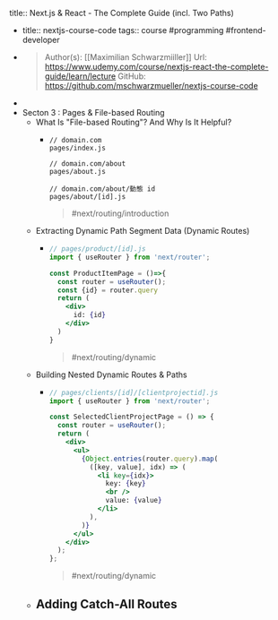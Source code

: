title:: Next.js & React - The Complete Guide (incl. Two Paths)

- title:: nextjs-course-code
  tags:: course #programming #frontend-developer
- >Author(s): [[Maximilian Schwarzmiiller]]
  Url: https://www.udemy.com/course/nextjs-react-the-complete-guide/learn/lecture
  GitHub: https://github.com/mschwarzmueller/nextjs-course-code
-
- Secton 3 : Pages & File-based Routing
	- What Is "File-based Routing"? And Why Is It Helpful?
		- ```
		  // domain.com
		  pages/index.js
		  
		  // domain.com/about
		  pages/about.js
		  
		  // domain.com/about/動態 id
		  pages/about/[id].js
		  ```
		  >#next/routing/introduction
	- Extracting Dynamic Path Segment Data (Dynamic Routes)
		- ```jsx
		  // pages/product/[id].js
		  import { useRouter } from 'next/router';
		  
		  const ProductItemPage = ()=>{
		    const router = useRouter();
		    const {id} = router.query
		    return (
		      <div>
		      	id: {id}
		      </div>
		    ) 
		  }
		  ```
		  >#next/routing/dynamic
	- Building Nested Dynamic Routes & Paths
		- ```jsx
		  // pages/clients/[id]/[clientprojectid].js
		  import { useRouter } from 'next/router';
		  
		  const SelectedClientProjectPage = () => {
		    const router = useRouter();
		    return (
		      <div>
		        <ul>
		          {Object.entries(router.query).map(
		            ([key, value], idx) => (
		              <li key={idx}>
		                key: {key}
		                <br />
		                value: {value}
		              </li>
		            ),
		          )}
		        </ul>
		      </div>
		    );
		  };
		  ```
		  >#next/routing/dynamic
	- Adding Catch-All Routes
		-